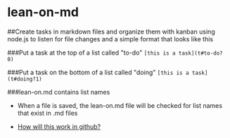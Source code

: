 lean-on-md
==========

##Create tasks in markdown files and organize them with kanban using node.js to listen for file changes and a simple format that looks like this
  
###Put a task at the top of a list called "to-do"
   `[this is a task](t#to-do?0)`

###Put a task on the bottom of a list called "doing"
   `[this is a task](t#doing?1)`

###lean-on.md contains list names
- When a file is saved, the lean-on.md file will be checked for list names that exist in .md files

- [How will this work in github?](t#doing)


